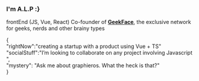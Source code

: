 ### I'm A.L.P :}

frontEnd (JS, Vue, React)
Co-founder of <a href="https://www.geekface.alpratech.com"><b>GeekFace</b></a>, the exclusive network for geeks, nerds and other brainy types

{
  <br> 
  "rightNow":"creating a startup with a product using Vue + TS"<br>
  "socialStuff":"I’m looking to collaborate on any project involving Javascript ",<br>
  "mystery": "Ask me about graphieros. What the heck is that?"
  <br>
}
